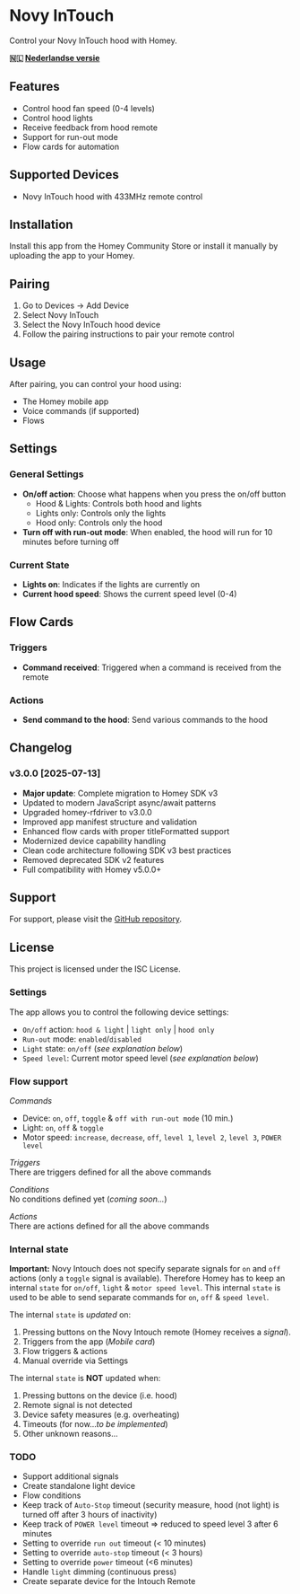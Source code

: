 # Novy InTouch

Control your Novy InTouch hood with Homey.

**🇳🇱 [Nederlandse versie](README.nl.md)**

## Features

- Control hood fan speed (0-4 levels)
- Control hood lights
- Receive feedback from hood remote
- Support for run-out mode
- Flow cards for automation

## Supported Devices

- Novy InTouch hood with 433MHz remote control

## Installation

Install this app from the Homey Community Store or install it manually by uploading the app to your Homey.

## Pairing

1. Go to Devices → Add Device
2. Select Novy InTouch
3. Select the Novy InTouch hood device
4. Follow the pairing instructions to pair your remote control

## Usage

After pairing, you can control your hood using:
- The Homey mobile app
- Voice commands (if supported)
- Flows

## Settings

### General Settings
- **On/off action**: Choose what happens when you press the on/off button
  - Hood & Lights: Controls both hood and lights
  - Lights only: Controls only the lights
  - Hood only: Controls only the hood
- **Turn off with run-out mode**: When enabled, the hood will run for 10 minutes before turning off

### Current State
- **Lights on**: Indicates if the lights are currently on
- **Current hood speed**: Shows the current speed level (0-4)

## Flow Cards

### Triggers
- **Command received**: Triggered when a command is received from the remote

### Actions
- **Send command to the hood**: Send various commands to the hood

## Changelog

### v3.0.0 [2025-07-13]
- **Major update**: Complete migration to Homey SDK v3
- Updated to modern JavaScript async/await patterns
- Upgraded homey-rfdriver to v3.0.0
- Improved app manifest structure and validation
- Enhanced flow cards with proper titleFormatted support
- Modernized device capability handling
- Clean code architecture following SDK v3 best practices
- Removed deprecated SDK v2 features
- Full compatibility with Homey v5.0.0+



## Support

For support, please visit the [GitHub repository](https://github.com/TheLostHomeyAppRepositories/nl.novy.intouch).

## License

This project is licensed under the ISC License.

### Settings
The app allows you to control the following device settings:
- `On/off` action: `hood & light` | `light only` | `hood only`
- `Run-out` mode: `enabled`/`disabled`
- `Light` state: `on/off` (*see explanation below*)
- `Speed level`: Current motor speed level (*see explanation below*)

### Flow support

*Commands*

- Device: `on`, `off`, `toggle` & `off with run-out mode` (10 min.)
- Light: `on`, `off` & `toggle` 
- Motor speed: `increase`, `decrease`, `off`, `level 1`, `level 2`, `level 3`, `POWER level`

*Triggers*  
There are triggers defined for all the above commands

*Conditions*  
No conditions defined yet (*coming soon...*)

*Actions*  
There are actions defined for all the above commands

### Internal state
**Important:** Novy Intouch does not specify separate signals for `on` and `off` actions (only a `toggle` signal is available).
Therefore Homey has to keep an internal `state` for `on/off`, `light` & `motor speed level`. This internal `state` is used to be able to send separate commands for `on`, `off` & `speed level`.  

The internal `state` is *updated* on:
1. Pressing buttons on the Novy Intouch remote (Homey receives a *signal*).
2. Triggers from the app (*Mobile card*)
3. Flow triggers & actions
4. Manual override via Settings

The internal `state` is **NOT** updated when:
1. Pressing buttons on the device (i.e. hood)
2. Remote signal is not detected
3. Device safety measures (e.g. overheating)
4. Timeouts (for now...*to be implemented*)
5. Other unknown reasons...

### TODO
- Support additional signals
- Create standalone light device
- Flow conditions
- Keep track of `Auto-Stop` timeout (security measure, hood (not light) is turned off after 3 hours of inactivity)
- Keep track of `POWER level` timeout => reduced to speed level 3 after 6 minutes
- Setting to override `run out` timeout (< 10 minutes)
- Setting to override `auto-stop` timeout (< 3 hours)
- Setting to override `power` timeout (<6 minutes)
- Handle `light` dimming (continuous press)
- Create separate device for the Intouch Remote
